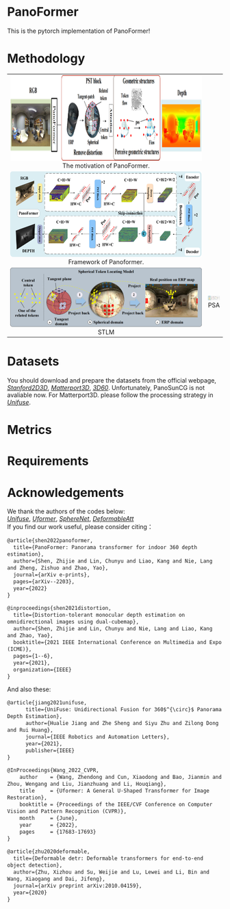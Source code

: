 # PanoFormer
This is the pytorch implementation of PanoFormer!  
# Methodology
<table>
	<tr><td width="1200" height="200"><center><img src="/img/concept.png" width="1200" height="200">The motivation of PanoFormer.</center></td></tr>
	<tr><td width="1000" height="200"><center><img src="/img/PanoFormer.png" width="1000" height="200">Framework of Panoformer.</center></td></tr>
    <tr>
        <td ><center><img src="/img/stlm.png" >STLM</center></td>
        <td ><center><img src="/img/psa.png">PSA</center></td>
    </tr>
</table>



# Datasets
You should download and prepare the datasets from the official webpage, *[Stanford2D3D](http://buildingparser.stanford.edu/dataset.html#Download)*, *[Matterport3D](https://niessner.github.io/Matterport/)*, *[3D60](https://vcl3d.github.io/3D60/)*. Unfortunately, PanoSunCG is not avaliable now. For Matterport3D. please follow the processing strategy in *[Unifuse](https://github.com/alibaba/UniFuse-Unidirectional-Fusion/blob/main/UniFuse/Matterport3D/README.md)*.
# Metrics
# Requirements
# Acknowledgements
We thank the authors of the codes below:  
*[Unifuse](https://github.com/alibaba/UniFuse-Unidirectional-Fusion)*, *[Uformer](https://github.com/ZhendongWang6/Uformer)*, *[SphereNet](https://github.com/mty1203/spherenet)*, *[DeformableAtt](https://github.com/yhy258/Deformable_Attention__DeformableDETR)*  
If you find our work useful, please consider citing： 
```
@article{shen2022panoformer,
  title={PanoFormer: Panorama transformer for indoor 360 depth estimation},
  author={Shen, Zhijie and Lin, Chunyu and Liao, Kang and Nie, Lang and Zheng, Zishuo and Zhao, Yao},
  journal={arXiv e-prints},
  pages={arXiv--2203},
  year={2022}
}
```
```
@inproceedings{shen2021distortion,
  title={Distortion-tolerant monocular depth estimation on omnidirectional images using dual-cubemap},
  author={Shen, Zhijie and Lin, Chunyu and Nie, Lang and Liao, Kang and Zhao, Yao},
  booktitle={2021 IEEE International Conference on Multimedia and Expo (ICME)},
  pages={1--6},
  year={2021},
  organization={IEEE}
}
```
And also these:  
```
@article{jiang2021unifuse,
      title={UniFuse: Unidirectional Fusion for 360$^{\circ}$ Panorama Depth Estimation}, 
      author={Hualie Jiang and Zhe Sheng and Siyu Zhu and Zilong Dong and Rui Huang},
	  journal={IEEE Robotics and Automation Letters},
	  year={2021},
	  publisher={IEEE}
}
```
```
@InProceedings{Wang_2022_CVPR,
    author    = {Wang, Zhendong and Cun, Xiaodong and Bao, Jianmin and Zhou, Wengang and Liu, Jianzhuang and Li, Houqiang},
    title     = {Uformer: A General U-Shaped Transformer for Image Restoration},
    booktitle = {Proceedings of the IEEE/CVF Conference on Computer Vision and Pattern Recognition (CVPR)},
    month     = {June},
    year      = {2022},
    pages     = {17683-17693}
}
```
```
@article{zhu2020deformable,
  title={Deformable detr: Deformable transformers for end-to-end object detection},
  author={Zhu, Xizhou and Su, Weijie and Lu, Lewei and Li, Bin and Wang, Xiaogang and Dai, Jifeng},
  journal={arXiv preprint arXiv:2010.04159},
  year={2020}
}
```

